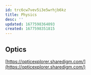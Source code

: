 ```yaml
---
id: trc6cw7vev5i3e5wrhjb6kz
title: Physics
desc: ''
updated: 1677598364093
created: 1677598351815
---
```


## Optics

[https://opticexplorer.sharedigm.com/](https://opticexplorer.sharedigm.com/)